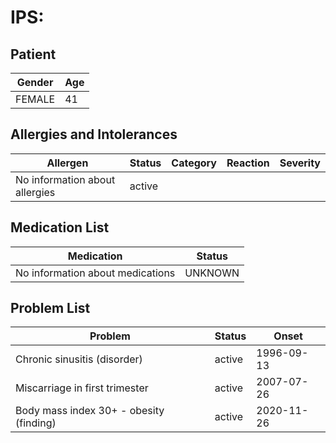 # IPS:

## Patient

|Gender|Age|
|---|---|
|FEMALE|41|

## Allergies and Intolerances

|Allergen|Status|Category|Reaction|Severity|
|---|---|---|---|---|
|No information about allergies|active||||

## Medication List

|Medication|Status|
|---|---|
|No information about medications|UNKNOWN|

## Problem List

|Problem|Status|Onset|
|---|---|---|
|Chronic sinusitis (disorder)|active|1996-09-13|
|Miscarriage in first trimester|active|2007-07-26|
|Body mass index 30+ - obesity (finding)|active|2020-11-26|
